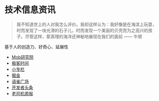 
# 技术信息资讯

> 我不知道世上的人对我怎么评价。我却这样认为：我好像是在海滨上玩耍，时而发现了一块光滑的石子儿，时而发现一个美丽的贝壳而为之高兴的孩子。尽管这样，那真理的海洋还神秘地展现在我们的面前 —— 牛顿

基于人的创造力、好奇心、延展性

- [Mob研究院](https://www.mob.com/mobdata/report)
- [极客时间](https://time.geekbang.org/)
- [小专栏](https://xiaozhuanlan.com/)
- [掘金](https://juejin.cn/)
- [语雀广场](https://www.yuque.com/explore/headlines)
- [开发者头条](https://toutiao.io/)
- [老司机周报](https://github.com/SwiftOldDriver/iOS-Weekly)

